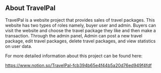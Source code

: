 ## About TravelPal

TravelPal is a website project that provides sales of travel packages. This website has two types of roles namely, buyer user and admin. Buyers can visit the website and choose the travel package they like and then make a transaction. Through the admin panel, Admin can post a new travel package, edit travel packages, delete travel packages, and view statistics on user data.

For more detailed information about this project can be found here: 

https://www.notion.so/TravelPal-fcb394b65e4f44b5a20d76ed949f4fdf
